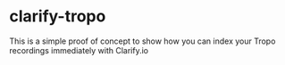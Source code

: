 # clarify-tropo
This is a simple proof of concept to show how you can index your Tropo recordings immediately with Clarify.io
